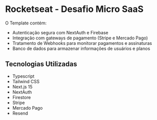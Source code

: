 # Rocketseat - Desafio Micro SaaS

O Template contém:

- Autenticação segura com NextAuth e Firebase
- Integração com gateways de pagamento (Stripe e Mercado Pago)
- Tratamento de Webhooks para monitorar pagamentos e assinaturas
- Banco de dados para armazenar informações de usuários e planos

## Tecnologias Utilizadas

- Typescript
- Tailwind CSS
- Next.js 15
- NextAuth
- Firestore
- Stripe
- Mercado Pago
- Resend
